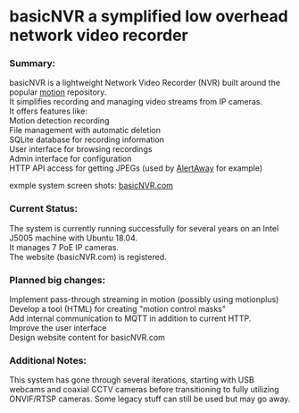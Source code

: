 # basicNVR a symplified low overhead network video recorder
      
### Summary:

basicNVR is a lightweight Network Video Recorder (NVR) built around the popular [motion](https://motion-project.github.io/) repository.    
It simplifies recording and managing video streams from IP cameras.    
It offers features like:    
Motion detection recording    
File management with automatic deletion    
SQLite database for recording information    
User interface for browsing recordings    
Admin interface for configuration    
HTTP API access for getting JPEGs (used by [AlertAway](https://github.com/jdodgen/MQTT-home/tree/main/linux/alertaway) for example)  

exmple system screen shots: [basicNVR.com](http://basicNVR.com)
   
### Current Status:

The system is currently running successfully for several years on an Intel J5005 machine with Ubuntu 18.04.   
It manages 7 PoE IP cameras.   
The website (basicNVR.com) is registered.    
   
### Planned big changes:

Implement pass-through streaming in motion (possibly using motionplus)     
Develop a tool (HTML) for creating "motion control masks"    
Add internal communication to MQTT in addition to current HTTP.     
Improve the user interface    
Design website content for basicNVR.com   

### Additional Notes:

This system has gone through several iterations, starting with USB webcams and coaxial CCTV cameras before transitioning to fully utilizing ONVIF/RTSP cameras.
Some legacy stuff can still be used but may go away.








 
